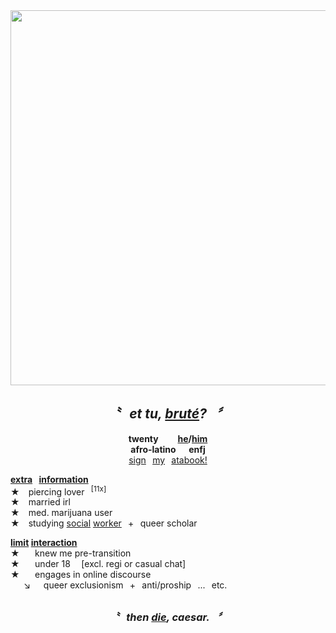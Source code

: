 <div align="center">
  <img src="https://files.catbox.moe/oor11d.png"" width="600">
  
## *〝⠀et tu, <ins>bruté</ins>?⠀〞*
**twenty⠀⠀⠀<ins>he</ins>/<ins>him</ins>\
afro-latino⠀⠀enfj**\
[sign](https://hempderived.atabook.org)⠀[my](https://hempderived.atabook.org)⠀[atabook!](https://hempderived.atabook.org)
</div>

**<ins>extra</ins>⠀<ins>information</ins>**\
**★**  piercing lover⠀<sup>[11x]</sup>\
**★**  married irl\
**★**  med. marijuana user\
**★**  studying <ins>social</ins> <ins>worker</ins>⠀+⠀queer scholar

**<ins>limit</ins> <ins>interaction</ins>**\
**★** ⠀⠀knew me pre-transition\
**★** ⠀⠀under 18⠀ [excl. regi or casual chat]</sup>\
**★** ⠀⠀engages in online discourse\
   ↘   queer exclusionism⠀+⠀anti/proship⠀...⠀etc.


<div align="center">

##  
### *〝⠀then <ins>die</ins>, caesar.⠀〞*
</div>
